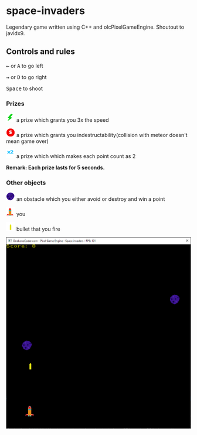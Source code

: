 # space-invaders
Legendary game written using C++ and olcPixelGameEngine. Shoutout to javidx9.
## Controls and rules

<kbd>&leftarrow;</kbd> or <kbd>A</kbd> to go left

<kbd>&rightarrow;</kbd> or <kbd>D</kbd> to go right

<kbd>Space</kbd> to shoot

### Prizes

![picture](resources/speed9.png)    a prize which grants you 3x the speed

![picture](resources/strength9.png) a prize which grants you indestructability(collision with meteor doesn't mean game over)

![picture](resources/two3.png)      a prize which which makes each point count as 2

**Remark: Each prize lasts for 5 seconds.**

### Other objects

![picture](resources/meteor12.png)   an obstacle which you either avoid or destroy and win a point

![picture](resources/spaceship21.png)  you

![picture](resources/bullet14.png)  bullet that you fire

![picture](resources/screenshot2.png)
